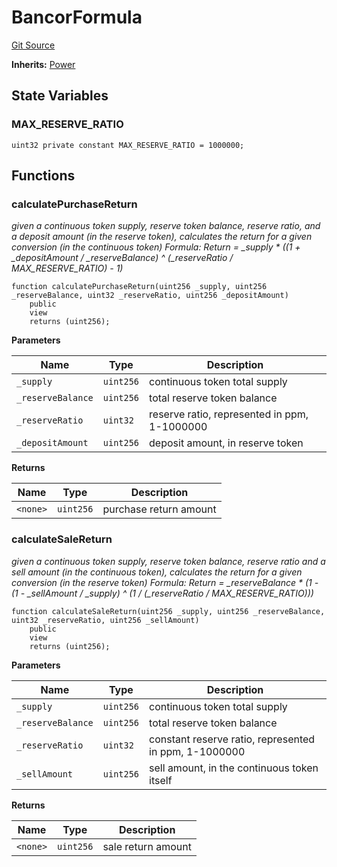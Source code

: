 # BancorFormula
[Git Source](https://github.com/DAObox/fantastic-spork/blob/e85e294b9aa197e65780cf42fd333d2b29d2cb82/src/math/BancorFormula.sol)

**Inherits:**
[Power](/src/math/Power.sol/contract.Power.md)


## State Variables
### MAX_RESERVE_RATIO

```solidity
uint32 private constant MAX_RESERVE_RATIO = 1000000;
```


## Functions
### calculatePurchaseReturn

*given a continuous token supply, reserve token balance, reserve ratio, and a deposit amount (in the reserve token),
calculates the return for a given conversion (in the continuous token)
Formula:
Return = _supply * ((1 + _depositAmount / _reserveBalance) ^ (_reserveRatio / MAX_RESERVE_RATIO) - 1)*


```solidity
function calculatePurchaseReturn(uint256 _supply, uint256 _reserveBalance, uint32 _reserveRatio, uint256 _depositAmount)
    public
    view
    returns (uint256);
```
**Parameters**

|Name|Type|Description|
|----|----|-----------|
|`_supply`|`uint256`|             continuous token total supply|
|`_reserveBalance`|`uint256`|   total reserve token balance|
|`_reserveRatio`|`uint32`|    reserve ratio, represented in ppm, 1-1000000|
|`_depositAmount`|`uint256`|      deposit amount, in reserve token|

**Returns**

|Name|Type|Description|
|----|----|-----------|
|`<none>`|`uint256`|purchase return amount|


### calculateSaleReturn

*given a continuous token supply, reserve token balance, reserve ratio and a sell amount (in the continuous token),
calculates the return for a given conversion (in the reserve token)
Formula:
Return = _reserveBalance * (1 - (1 - _sellAmount / _supply) ^ (1 / (_reserveRatio / MAX_RESERVE_RATIO)))*


```solidity
function calculateSaleReturn(uint256 _supply, uint256 _reserveBalance, uint32 _reserveRatio, uint256 _sellAmount)
    public
    view
    returns (uint256);
```
**Parameters**

|Name|Type|Description|
|----|----|-----------|
|`_supply`|`uint256`|             continuous token total supply|
|`_reserveBalance`|`uint256`|   total reserve token balance|
|`_reserveRatio`|`uint32`|    constant reserve ratio, represented in ppm, 1-1000000|
|`_sellAmount`|`uint256`|         sell amount, in the continuous token itself|

**Returns**

|Name|Type|Description|
|----|----|-----------|
|`<none>`|`uint256`|sale return amount|


